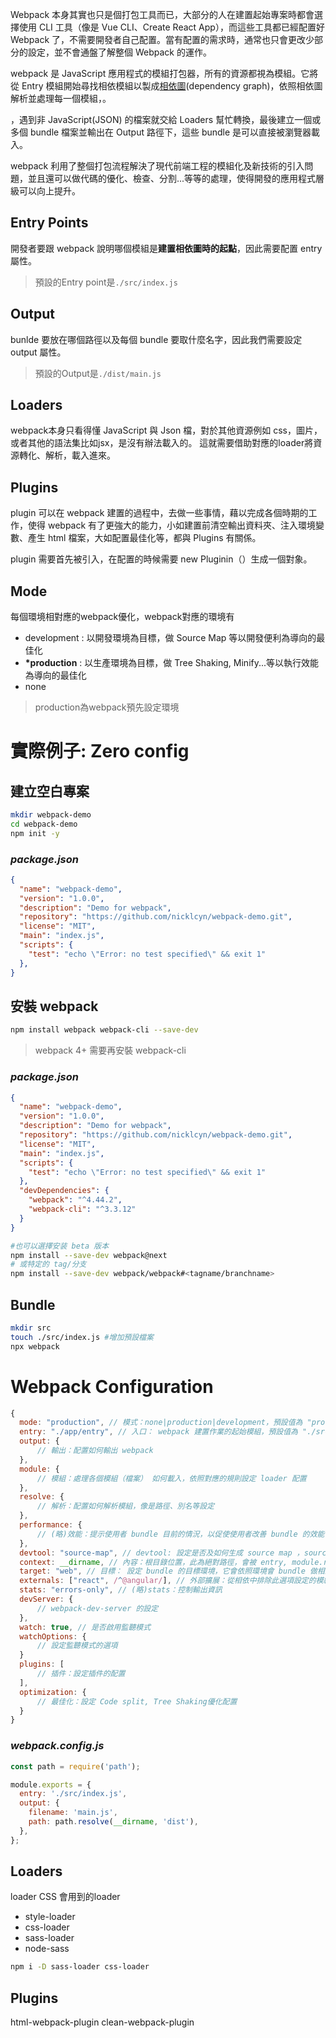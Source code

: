 Webpack 本身其實也只是個打包工具而已，大部分的人在建置起始專案時都會選擇使用 CLI 工具（像是 Vue CLI、Create React App），而這些工具都已經配置好 Webpack 了，不需要開發者自己配置。當有配置的需求時，通常也只會更改少部分的設定，並不會通盤了解整個 Webpack 的運作。  

webpack 是 JavaScript 應用程式的模組打包器，所有的資源都視為模組。它將從 Entry 模組開始尋找相依模組以製成[相依圖](https://webpack.js.org/concepts/dependency-graph/)(dependency graph)，依照相依圖解析並處理每一個模組，。

，遇到非 JavaScript(JSON) 的檔案就交給 Loaders 幫忙轉換，最後建立一個或多個 bundle 檔案並輸出在 Output 路徑下，這些 bundle 是可以直接被瀏覽器載入。

webpack 利用了整個打包流程解決了現代前端工程的模組化及新技術的引入問題，並且還可以做代碼的優化、檢查、分割...等等的處理，使得開發的應用程式層級可以向上提升。

## Entry Points
開發者要跟 webpack 說明哪個模組是**建置相依圖時的起點**，因此需要配置 entry 屬性。

> 預設的Entry point是`./src/index.js`

## Output
 bunlde 要放在哪個路徑以及每個 bundle 要取什麼名字，因此我們需要設定 output 屬性。

> 預設的Output是`./dist/main.js`

## Loaders
  webpack本身只看得懂 JavaScript 與 Json 檔，對於其他資源例如 css，圖片，或者其他的語法集比如jsx，是沒有辦法載入的。 這就需要借助對應的loader將資源轉化、解析，載入進來。

  
## Plugins
plugin 可以在 webpack 建置的過程中，去做一些事情，藉以完成各個時期的工作，使得 webpack 有了更強大的能力，小如建置前清空輸出資料夾、注入環境變數、產生 html 檔案，大如配置最佳化等，都與 Plugins 有關係。

plugin 需要首先被引入，在配置的時候需要 new Pluginin（）生成一個對象。

## Mode
  每個環境相對應的webpack優化，webpack對應的環境有
  + development : 以開發環境為目標，做 Source Map 等以開發便利為導向的最佳化
  + **\*production** : 以生產環境為目標，做 Tree Shaking, Minify...等以執行效能為導向的最佳化
  + none

  > production為webpack預先設定環境

# 實際例子: Zero config

## 建立空白專案
```sh
mkdir webpack-demo
cd webpack-demo
npm init -y
```
### *package.json*
```json
{
  "name": "webpack-demo",
  "version": "1.0.0",
  "description": "Demo for webpack",
  "repository": "https://github.com/nicklcyn/webpack-demo.git",
  "license": "MIT",
  "main": "index.js",
  "scripts": {
    "test": "echo \"Error: no test specified\" && exit 1"
  },
}
```

## 安裝 webpack 
```sh
npm install webpack webpack-cli --save-dev
```
  > webpack 4+ 需要再安裝 webpack-cli

### *package.json*
```json
{
  "name": "webpack-demo",
  "version": "1.0.0",
  "description": "Demo for webpack",
  "repository": "https://github.com/nicklcyn/webpack-demo.git",
  "license": "MIT",
  "main": "index.js",
  "scripts": {
    "test": "echo \"Error: no test specified\" && exit 1"
  },
  "devDependencies": {
    "webpack": "^4.44.2",
    "webpack-cli": "^3.3.12"
  }
}
```
```sh
#也可以選擇安装 beta 版本
npm install --save-dev webpack@next
# 或特定的 tag/分支
npm install --save-dev webpack/webpack#<tagname/branchname>
```
## Bundle
```sh
mkdir src
touch ./src/index.js #增加預設檔案
npx webpack
```

# Webpack Configuration
```javascript
{
  mode: "production", // 模式：none|production|development，預設值為 "production"
  entry: "./app/entry", // 入口： webpack 建置作業的起始模組，預設值為 "./src/index.js"
  output: {
      // 輸出：配置如何輸出 webpack
  },
  module: {
      // 模組：處理各個模組（檔案） 如何載入，依照對應的規則設定 loader 配置
  },
  resolve: {
      // 解析：配置如何解析模組，像是路徑、別名等設定
  },
  performance: {
      // (略)效能：提示使用者 bundle 目前的情況，以促使使用者改善 bundle 的效能
  },
  devtool: "source-map", // devtool: 設定是否及如何生成 source map ，source map 可以解決 bundle 在 debug 時造成行數與原檔案 miss mapping 的問題
  context: __dirname, // 內容：根目錄位置，此為絕對路徑，會被 entry, module.rules.loader 等選項使用於路徑的解析上
  target: "web", // 目標： 設定 bundle 的目標環境，它會依照環境會 bundle 做相對應的處理
  externals: ["react", /^@angular/], // 外部擴展：從相依中排除此選項設定的模組
  stats: "errors-only", // (略)stats：控制輸出資訊
  devServer: {
      // webpack-dev-server 的設定
  },
  watch: true, // 是否啟用監聽模式
  watchOptions: {
      // 設定監聽模式的選項
  }
  plugins: [
      // 插件：設定插件的配置
  ],
  optimization: {
      // 最佳化：設定 Code split, Tree Shaking優化配置 
  }
}
```

### *webpack.config.js*
```javascript
const path = require('path');

module.exports = {
  entry: './src/index.js',
  output: {
    filename: 'main.js',
    path: path.resolve(__dirname, 'dist'),
  },
};
```

## **Loaders**
loader CSS
會用到的loader
+ style-loader
+ css-loader
+ sass-loader
+ node-sass
```sh
npm i -D sass-loader css-loader
```

## Plugins
  html-webpack-plugin
  clean-webpack-plugin

